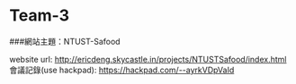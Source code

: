 # Team-3
###網站主題：NTUST-Safood

website url: http://ericdeng.skycastle.in/projects/NTUSTSafood/index.html
會議記錄(use hackpad): https://hackpad.com/--ayrkVDpVaId
